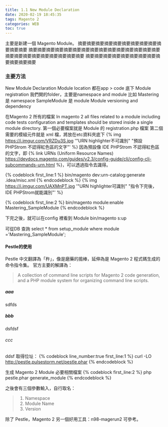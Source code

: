 ```yaml
---
title: 1.1 New Module Declaration
date: 2020-02-19 18:45:35
tags: Magento 2
categories: WEB
toc: true
---
```


主要是新建一個 Magento Module。
摘要摘要摘要摘要摘要摘要摘要摘要摘要摘要摘要摘要
摘要摘要摘要摘要摘要摘要摘要摘要摘要摘要摘要摘要摘要摘要摘要摘要摘要摘要摘要摘要摘要摘要摘要摘要
摘要摘要摘要摘要摘要摘要摘要摘要摘要摘要摘要摘要
<!-- more -->

### 主要方法
New Module Declaration
Module location
都在app > code 底下
Module registration
我們開的folder，主要是namespace and module
比如 Mastering 是 namespace 
SampleModule 是 module
Module versioning and dependency

在Magento 2 所有的檔案
In magento 2 all files related to a module including code tests configuration and templates should be stored inside a single module directory.
第一個必要檔案就是 Module 的 registration.php 檔案
第二個需要的模組元件就是 xml 檔，將放在etc資料夾底下
{% img  https://i.imgur.com/VRZDu3S.jpg '"URN highlighter不可識別" "預設PHPStrom 不認得紅色區的文字"' %}
因為預設像 IDE PHPStrom 不認得紅色區的文字，即 {% link URNs (Uniform Resource Names) https://devdocs.magento.com/guides/v2.3/config-guide/cli/config-cli-subcommands-urn.html %}，可以透過指令去識得。

{% codeblock first_line:1 %}
bin/magento dev:urn-catalog:generate .idea/misc.xml
{% endcodeblock %}
{% img  https://i.imgur.com/UAXMnPT.jpg '"URN highlighter可識別" "指令下完後，IDE PHPStrom就能識別"' %}

{% codeblock first_line:2 %}
bin/magento module:enable Mastering_SampleModule
{% endcodeblock %}

下完之後，就可以在config 裡看到 Module
bin/magento s:up

可從DB 查詢
select * from setup_module where module ='Mastering_SampleModule';

#### Pestle的使用
Pestle 中文翻譯為「杵」，像是磨藥的搗棒，延伸為是 Magento 2 程式碼生成的命令指令集。
官方主要的解譯為：
> A collection of command line scripts for Magento 2 code generation, and a PHP module system for organizing command line scripts.
##### aaa

sdfds
##### bbb
dsfdsf
###### ccc
ddsf
取得位址：
{% codeblock line_number:true first_line:1 %}
curl -LO http://pestle.pulsestorm.net/pestle.phar
{% endcodeblock %}


生成 Magento 2 Module 必要相關檔案
{% codeblock first_line:2 %}
php pestle.phar generate_module
{% endcodeblock %}


之後會有三個參數輸入，自行取名：
> 1. Namespace
> 2. Module Name
> 3. Version

除了 Pestle，Magento 2 另一個好用工具：n98-magerun2 可參考。
